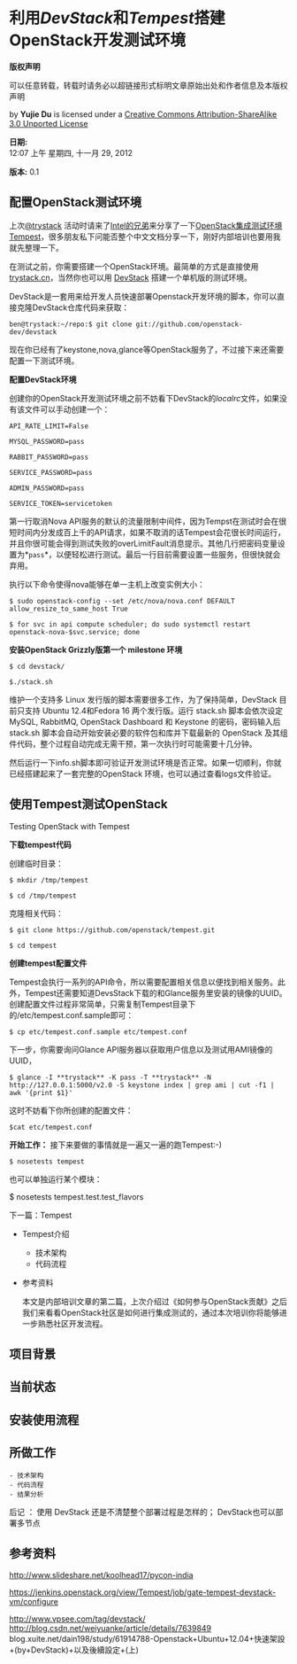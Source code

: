 # 利用*DevStack*和*Tempest*搭建**OpenStack**开发测试环境 #

**版权声明** 

可以任意转载，转载时请务必以超链接形式标明文章原始出处和作者信息及本版权声明

by **Yujie Du**  is licensed under a [Creative Commons Attribution-ShareAlike 3.0 Unported License](http://creativecommons.org/licenses/by-sa/3.0/)

**日期:**  
12:07 上午 星期四, 十一月 29, 2012

**版本:**
0.1



## 配置OpenStack测试环境 ##

上次[@trystack](http://weibo.com/trystack) 活动时请来了[Intel的兄弟](http://weibo.com/1716287123/z66aDl9xC)来分享了一下[OpenStack集成测试环境Tempest](http://vdisk.weibo.com/s/jgf1F)，很多朋友私下问能否整个中文文档分享一下，刚好内部培训也要用我就先整理一下。

在测试之前，你需要搭建一个OpenStack环境。最简单的方式是直接使用[trystack.cn](trystack.cn)，当然你也可以用 [DevStack](http://devstack.org/) 搭建一个单机版的测试环境。

DevStack是一套用来给开发人员快速部署Openstack开发环境的脚本，你可以直接克隆DevStack仓库代码来获取：

`ben@trystack:~/repo:$ git clone git://github.com/openstack-dev/devstack`

现在你已经有了keystone,nova,glance等OpenStack服务了，不过接下来还需要配置一下测试环境。

**配置DevStack环境**

创建你的OpenStack开发测试环境之前不妨看下DevStack的*localrc*文件，如果没有该文件可以手动创建一个：


`API_RATE_LIMIT=False`

`MYSQL_PASSWORD=pass`

`RABBIT_PASSWORD=pass`

`SERVICE_PASSWORD=pass`

`ADMIN_PASSWORD=pass`

`SERVICE_TOKEN=servicetoken`

第一行取消Nova API服务的默认的流量限制中间件，因为Tempst在测试时会在很短时间内分发成百上千的API请求，如果不取消的话Tempest会花很长时间运行，并且你很可能会得到测试失败的overLimitFault消息提示。其他几行把密码变量设置为*`pass`*，以便轻松进行测试。最后一行目前需要设置一些服务，但很快就会弃用。

执行以下命令使得nova能够在单一主机上改变实例大小：

`$ sudo openstack-config --set /etc/nova/nova.conf DEFAULT allow_resize_to_same_host True`

`$ for svc in api compute scheduler; do sudo systemctl restart openstack-nova-$svc.service; done`

**安装OpenStack Grizzly版第一个 milestone 环境**

`$ cd devstack/`

`$./stack.sh`

维护一个支持多 Linux 发行版的脚本需要很多工作，为了保持简单，DevStack 目前只支持 Ubuntu 12.4和Fedora 16 两个发行版。运行 stack.sh 脚本会依次设定 MySQL, RabbitMQ, OpenStack Dashboard 和 Keystone 的密码，密码输入后 stack.sh 脚本会自动开始安装必要的软件包和库并下载最新的 OpenStack 及其组件代码，整个过程自动完成无需干预，第一次执行时可能需要十几分钟。

然后运行一下info.sh脚本即可验证开发测试环境是否正常。如果一切顺利，你就已经搭建起来了一套完整的OpenStack 环境，也可以通过查看logs文件验证。
 
## 使用Tempest测试OpenStack  ##
Testing OpenStack with Tempest

**下载tempest代码**

创建临时目录：

`$ mkdir /tmp/tempest`

`$ cd /tmp/tempest`

克隆相关代码：

`$ git clone https://github.com/openstack/tempest.git`

`$ cd tempest`

**创建tempest配置文件**

Tempest会执行一系列的API命令，所以需要配置相关信息以便找到相关服务。此外，Tempest还需要知道DevsStack下载的和Glance服务里安装的镜像的UUID。
创建配置文件过程非常简单，只需复制Tempest目录下的/etc/tempest.conf.sample即可：

`$ cp etc/tempest.conf.sample etc/tempest.conf`


下一步，你需要询问Glance API服务器以获取用户信息以及测试用AMI镜像的UUID，

`$ glance -I **trystack** -K pass -T **trystack** -N http://127.0.0.1:5000/v2.0 -S keystone index | grep ami | cut -f1 | awk '{print $1}'`

这时不妨看下你所创建的配置文件：

`$cat etc/tempest.conf`

**开始工作：**
接下来要做的事情就是一遍又一遍的跑Tempest:-)

`$ nosetests tempest`

也可以单独运行某个模块：

$ nosetests tempest.test.test_flavors 

下一篇：Tempest

- Tempest介绍
	- 技术架构
	- 代码流程
- 参考资料


	本文是内部培训文章的第二篇，上次介绍过《如何参与OpenStack贡献》之后我们来看看OpenStack社区是如何进行集成测试的，通过本次培训你将能够进一步熟悉社区开发流程。

## 项目背景 ##
  
## 当前状态 ##

## 安装使用流程 ##

## 所做工作 ##
	- 技术架构
	- 代码流程
	- 结果分析

后记 ：
使用 DevStack 还是不清楚整个部署过程是怎样的；
DevStack也可以部署多节点
## 参考资料 ##

http://www.slideshare.net/koolhead17/pycon-india

https://jenkins.openstack.org/view/Tempest/job/gate-tempest-devstack-vm/configure

http://www.vpsee.com/tag/devstack/
http://blog.csdn.net/weiyuanke/article/details/7639849
blog.xuite.net/dain198/study/61914788-Openstack+Ubuntu+12.04+快速架設+(by+DevStack)+以及後續設定+(上)
